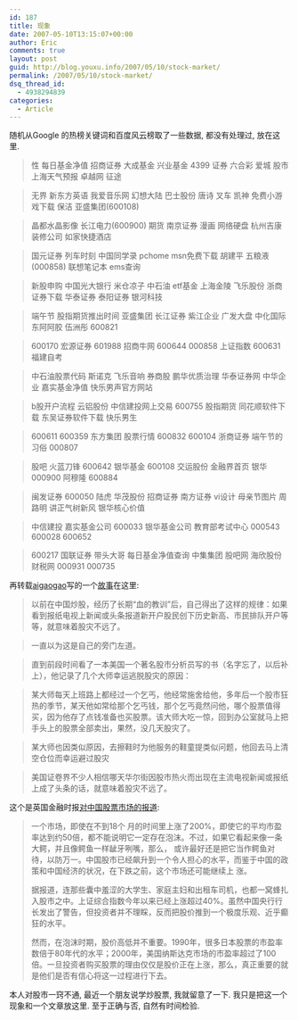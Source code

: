 ```yaml
---
id: 187
title: 现象
date: 2007-05-10T13:15:07+00:00
author: Eric
comments: true
layout: post
guid: http://blog.youxu.info/2007/05/10/stock-market/
permalink: /2007/05/10/stock-market/
dsq_thread_id:
  - 4938294839
categories:
  - Article
---
```

随机从Google 的热榜关键词和百度风云榜取了一些数据, 都没有处理过, 放在这里.

> 性 每日基金净值 招商证券 大成基金 兴业基金 4399 证券 六合彩 爱城 股市 上海天气预报 卓越网 征途
  
> 无界 新东方英语 我爱音乐网 幻想大陆 巴士股份 唐诗 叉车 凯神 免费小游戏下载 保洁 亚盛集团(600108)
  
> 晶都水晶影像 长江电力(600900) 期货 南京证券 漫画 网络硬盘 杭州吉康装修公司 如家快捷酒店
  
> 国元证券 列车时刻 中国同学录 pchome msn免费下载 胡建平 五粮液(000858) 联想笔记本 ems查询
  
> 新股申购 中国光大银行 米仓凉子 中石油 etf基金 上海金陵 飞乐股份 浙商证券下载 华泰证券 泰阳证券 银河科技
  
> 端午节 股指期货推出时间 亚盛集团 长江证券 紫江企业 广发大盘 中化国际 东阿阿胶 伍洲彤 600821
  
> 600170 宏源证券 601988 招商牛网 600644 000858 上证指数 600631 福建自考
  
> 中石油股票代码 斯诺克 飞乐音响 券商股 鹏华优质治理 华泰证券网 中华企业 嘉实基金净值 快乐男声官方网站
  
> b股开户流程 云铝股份 中信建投网上交易 600755 股指期货 同花顺软件下载 东吴证券软件下载 快乐男生
  
> 600611 600359 东方集团 股票行情 600832 600104 浙商证券 端午节的习俗 000807
  
> 股吧 火蓝刀锋 600642 银华基金 600108 交运股份 金融界首页 银华 000900 阿穆隆 600884
  
> 闽发证券 600050 陆虎 华茂股份 招商证券 南方证券 vi设计 母亲节图片 周路明 讲正气树新风 银华核心价值
  
> 中信建投 嘉实基金公司 600033 银华基金公司 教育部考试中心 000543 600028 600652
  
> 600217 国联证券 带头大哥 每日基金净值查询 中集集团 股吧网 海欣股份 财税网 000931 000735

再转载[aigaogao](http://blog.donews.com/aigaogao/)写的一个[故事](http://blog.donews.com/aigaogao/archive/2006/12/03/1089708.aspx)在这里:

> 以前在中国炒股，经历了长期“血的教训”后，自己得出了这样的规律：如果看到报纸电视上新闻或头条报道新开户股民创下历史新高、市民排队开户等等，就意味着股灾不远了。
  
> 一直以为这是自己的旁门左道。
  
> 直到前段时间看了一本美国一个著名股市分析员写的书（名字忘了，以后补上），他记录了几个大师幸运逃脱股灾的原因：
  
> 某大师每天上班路上都经过一个乞丐，他经常施舍给他，多年后一个股市狂热的季节，某天他如常给那个乞丐钱，那个乞丐竟然问他，哪个股票值得买，因为他存了点钱准备也买股票。该大师大吃一惊，回到办公室就马上把手头上的股票全部卖出，果然，没几天股灾了。
  
> 某大师也因类似原因，去擦鞋时为他服务的鞋童提类似问题，他回去马上清空仓位而幸运避过股灾
  
> 美国证卷界不少人相信哪天华尔街因股市热火而出现在主流电视新闻或报纸上成了头条的话，就意味着股灾不远了。

这个是英国金融时报[对中国股票市场的报道](http://www.cnfstar.com/stock/2007/20070509/20070509368747.shtml):

> <span class="txtContent1">一个市场，即使在不到18个 月的时间里上涨了200%，即使它的平均市盈率达到约50倍，都不能说明它一定存在泡沫。不过，如果它看起来像一条大鳄，并且像鳄鱼一样龇牙咧嘴，那么， 或许最好还是把它当作鳄鱼对待，以防万一。中国股市已经飙升到一个令人担心的水平，而鉴于中国的政策和中国经济的状况，在下跌之前，这个市场还可能继续上 涨。</span>
> 
> 据报道，连那些囊中羞涩的大学生、家庭主妇和出租车司机，也都一窝蜂扎入股市之中。上证综合指数今年以来已经上涨超过40%。虽然中国央行行长发出了警告，但投资者并不理睬，反而把股价推到一个极度乐观、近乎癫狂的水平。
> 
> 然而，在泡沫时期，股价高低并不重要。1990年，很多日本股票的市盈率数倍于80年代的水平；2000年，美国纳斯达克市场的市盈率超过了100倍。一旦投资者购买股票的理由仅仅是股价正在上涨，那么，真正重要的就是他们是否有信心将这一过程进行下去。

本人对股市一窍不通, 最近一个朋友说学炒股票, 我就留意了一下. 我只是把这一个现象和一个文章放这里. 至于正确与否, 自然有时间检验.